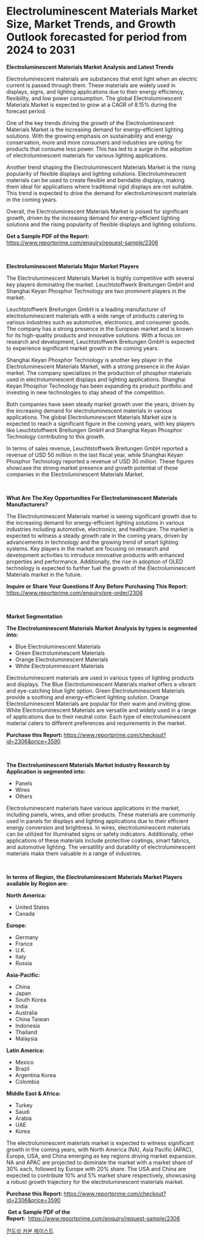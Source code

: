 <p><h1>Electroluminescent Materials Market Size, Market Trends, and Growth Outlook forecasted for period from 2024 to 2031</h1></p><p><strong>Electroluminescent Materials Market Analysis and Latest Trends</strong></p>
<p><p>Electroluminescent materials are substances that emit light when an electric current is passed through them. These materials are widely used in displays, signs, and lighting applications due to their energy efficiency, flexibility, and low power consumption. The global Electroluminescent Materials Market is expected to grow at a CAGR of 8.15% during the forecast period.</p><p>One of the key trends driving the growth of the Electroluminescent Materials Market is the increasing demand for energy-efficient lighting solutions. With the growing emphasis on sustainability and energy conservation, more and more consumers and industries are opting for products that consume less power. This has led to a surge in the adoption of electroluminescent materials for various lighting applications.</p><p>Another trend shaping the Electroluminescent Materials Market is the rising popularity of flexible displays and lighting solutions. Electroluminescent materials can be used to create flexible and bendable displays, making them ideal for applications where traditional rigid displays are not suitable. This trend is expected to drive the demand for electroluminescent materials in the coming years.</p><p>Overall, the Electroluminescent Materials Market is poised for significant growth, driven by the increasing demand for energy-efficient lighting solutions and the rising popularity of flexible displays and lighting solutions.</p></p>
<p><strong>Get a Sample PDF of the Report:&nbsp;</strong> <a href="https://www.reportprime.com/enquiry/request-sample/2306">https://www.reportprime.com/enquiry/request-sample/2306</a></p>
<p>&nbsp;</p>
<p><strong>Electroluminescent Materials Major Market Players</strong></p>
<p><p>The Electroluminescent Materials Market is highly competitive with several key players dominating the market. Leuchtstoffwerk Breitungen GmbH and Shanghai Keyan Phosphor Technology are two prominent players in the market. </p><p>Leuchtstoffwerk Breitungen GmbH is a leading manufacturer of electroluminescent materials with a wide range of products catering to various industries such as automotive, electronics, and consumer goods. The company has a strong presence in the European market and is known for its high-quality products and innovative solutions. With a focus on research and development, Leuchtstoffwerk Breitungen GmbH is expected to experience significant market growth in the coming years.</p><p>Shanghai Keyan Phosphor Technology is another key player in the Electroluminescent Materials Market, with a strong presence in the Asian market. The company specializes in the production of phosphor materials used in electroluminescent displays and lighting applications. Shanghai Keyan Phosphor Technology has been expanding its product portfolio and investing in new technologies to stay ahead of the competition.</p><p>Both companies have seen steady market growth over the years, driven by the increasing demand for electroluminescent materials in various applications. The global Electroluminescent Materials Market size is expected to reach a significant figure in the coming years, with key players like Leuchtstoffwerk Breitungen GmbH and Shanghai Keyan Phosphor Technology contributing to this growth.</p><p>In terms of sales revenue, Leuchtstoffwerk Breitungen GmbH reported a revenue of USD 50 million in the last fiscal year, while Shanghai Keyan Phosphor Technology reported a revenue of USD 30 million. These figures showcase the strong market presence and growth potential of these companies in the Electroluminescent Materials Market.</p></p>
<p>&nbsp;</p>
<p><strong>What Are The Key Opportunities For Electroluminescent Materials Manufacturers?</strong></p>
<p><p>The Electroluminescent Materials market is seeing significant growth due to the increasing demand for energy-efficient lighting solutions in various industries including automotive, electronics, and healthcare. The market is expected to witness a steady growth rate in the coming years, driven by advancements in technology and the growing trend of smart lighting systems. Key players in the market are focusing on research and development activities to introduce innovative products with enhanced properties and performance. Additionally, the rise in adoption of OLED technology is expected to further fuel the growth of the Electroluminescent Materials market in the future.</p></p>
<p><strong>Inquire or Share Your Questions If Any Before Purchasing This Report:</strong> <a href="https://www.reportprime.com/enquiry/pre-order/2306">https://www.reportprime.com/enquiry/pre-order/2306</a></p>
<p>&nbsp;</p>
<p><strong>Market Segmentation</strong></p>
<p><strong>The Electroluminescent Materials Market Analysis by types is segmented into:</strong></p>
<p><ul><li>Blue Electroluminescent Materials</li><li>Green Electroluminescent Materials</li><li>Orange Electroluminescent Materials</li><li>White Electroluminescent Materials</li></ul></p>
<p><p>Electroluminescent materials are used in various types of lighting products and displays. The Blue Electroluminescent Materials market offers a vibrant and eye-catching blue light option. Green Electroluminescent Materials provide a soothing and energy-efficient lighting solution. Orange Electroluminescent Materials are popular for their warm and inviting glow. White Electroluminescent Materials are versatile and widely used in a range of applications due to their neutral color. Each type of electroluminescent material caters to different preferences and requirements in the market.</p></p>
<p><strong>Purchase this Report:&nbsp;</strong><a href="https://www.reportprime.com/checkout?id=2306&price=3590">https://www.reportprime.com/checkout?id=2306&price=3590</a></p>
<p>&nbsp;</p>
<p><strong>The Electroluminescent Materials Market Industry Research by Application is segmented into:</strong></p>
<p><ul><li>Panels</li><li>Wires</li><li>Others</li></ul></p>
<p><p>Electroluminescent materials have various applications in the market, including panels, wires, and other products. These materials are commonly used in panels for displays and lighting applications due to their efficient energy conversion and brightness. In wires, electroluminescent materials can be utilized for illuminated signs or safety indicators. Additionally, other applications of these materials include protective coatings, smart fabrics, and automotive lighting. The versatility and durability of electroluminescent materials make them valuable in a range of industries.</p></p>
<p>&nbsp;</p>
<p><strong>In terms of Region, the Electroluminescent Materials Market Players available by Region are:</strong></p>
<p>
    <p> <strong> North America: </strong>
        <ul>
            <li>United States</li>
            <li>Canada</li>
        </ul>
        </p> 
    <p> <strong> Europe: </strong>
        <ul>
            <li>Germany</li>
            <li>France</li>
            <li>U.K.</li>
            <li>Italy</li>
            <li>Russia</li>
        </ul>
        </p> 
    <p> <strong> Asia-Pacific: </strong>
        <ul>
            <li>China</li>
            <li>Japan</li>
            <li>South Korea</li>
            <li>India</li>
            <li>Australia</li>
            <li>China Taiwan</li>
            <li>Indonesia</li>
            <li>Thailand</li>
            <li>Malaysia</li>
        </ul>
        </p> 
    <p> <strong> Latin America: </strong>
        <ul>
            <li>Mexico</li>
            <li>Brazil</li>
            <li>Argentina Korea</li>
            <li>Colombia</li>
        </ul>
        </p> 
    <p> <strong> Middle East & Africa: </strong>
        <ul>
            <li>Turkey</li>
            <li>Saudi</li>
            <li>Arabia</li>
            <li>UAE</li>
            <li>Korea</li>
        </ul>
    </p>
    </p>
<p><p>The electroluminescent materials market is expected to witness significant growth in the coming years, with North America (NA), Asia Pacific (APAC), Europe, USA, and China emerging as key regions driving market expansion. NA and APAC are projected to dominate the market with a market share of 30% each, followed by Europe with 20% share. The USA and China are expected to contribute 10% and 5% market share respectively, showcasing a robust growth trajectory for the electroluminescent materials market.</p></p>
<p><strong>Purchase this Report: </strong><a href="https://www.reportprime.com/checkout?id=2306&price=3590">https://www.reportprime.com/checkout?id=2306&price=3590</a></p>
<p>&nbsp;<strong>Get a Sample PDF of the Report:&nbsp;&nbsp;</strong><a href="https://www.reportprime.com/enquiry/request-sample/2306">https://www.reportprime.com/enquiry/request-sample/2306</a></p>
<p><strong></strong></p>
<p><p><a href="https://medium.com/@lilmama456456/%EC%A0%84%EA%B8%B0%EC%A0%84%EB%8F%84%EC%84%B1-%ED%83%84%EC%86%8C%ED%8E%98%EC%9D%B4%EC%8A%A4%ED%8A%B8-%EC%8B%9C%EC%9E%A5-%EA%B7%9C%EB%AA%A8-%EB%B0%8F-%EC%8B%9C%EC%9E%A5-%EB%8F%99%ED%96%A5-%EC%99%84%EC%A0%84%ED%95%9C-%EC%82%B0%EC%97%85-%EA%B0%9C%EC%9A%94-2024%EB%85%84%EB%B6%80%ED%84%B0-2031%EB%85%84%EA%B9%8C%EC%A7%80-5fa1f2274532">전도성 카본 페이스트</a></p></p>